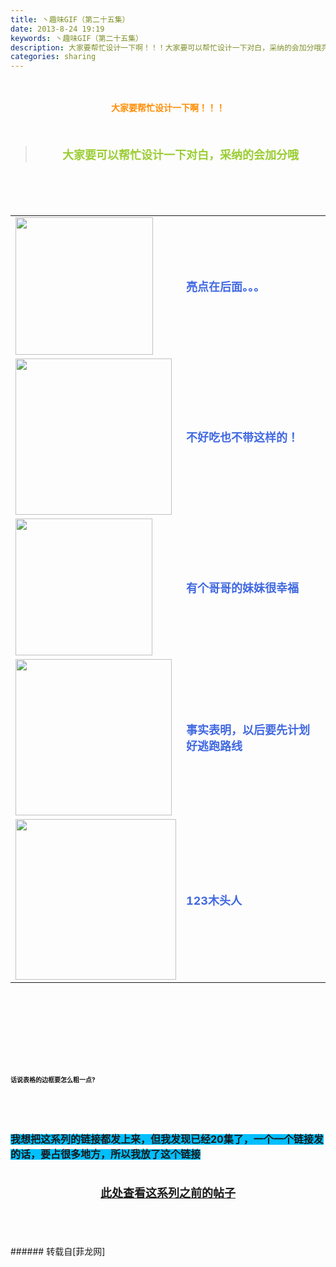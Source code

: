 ```yaml
---
title: 丶趣味GIF（第二十五集）
date: 2013-8-24 19:19
keywords: 丶趣味GIF（第二十五集）
description: 大家要帮忙设计一下啊！！！大家要可以帮忙设计一下对白，采纳的会加分哦亮点在后面。。。不好吃也不带这样的！有个哥哥的妹妹很幸福事实表明，以后要先计划好逃跑路线123木头人话说表格的边框要怎么粗一点?我想把这系列的链接都发上来，但我发现已经20集了，一个一个链接发的话，要占很多地方，所以我放了这个链接此处查看这系列之前的帖子
categories: sharing
---
```

<td class="t_f" id="postmessage_38560">

<br/>
<br/>
<div align="center"><strong><font color="#ff8c00">大家要帮忙设计一下啊！！！</font></strong></div><br/>
<strong><font size="4"><br/>
</font></strong><div align="center"><div class="quote"><blockquote><strong><font size="4"><font color="#9acd32">大家要可以帮忙设计一下对白，采纳的会加分哦</font></font></strong><img alt="" border="0" onclick="" onmouseover="" smilieid="98" src="static/image/smiley/qiubilong/14.gif"/></blockquote></div><br/>
<strong><font size="4"><br/>
</font></strong><br/>
<table cellspacing="0" class="t_table"><tr><td>

<img aid="16080" class="zoom" data-cf-modified-b2eb42f75c0448dfe0849040-="" file="data/attachment/forum/201308/24/122345sb5050it2095j5tl.gif" id="aimg_16080" inpost="1" onclick="" onmouseover="" src="http://www.flw.ph/data/attachment/forum/201308/24/122345sb5050it2095j5tl.gif" width="220" zoomfile="data/attachment/forum/201308/24/122345sb5050it2095j5tl.gif"/>


</td><td><font size="4"><font color="#4169e1"><strong>亮点在后面。。。</strong></font></font><img alt="" border="0" onclick="" onmouseover="" smilieid="249" src="static/image/smiley/Xiongmao/24.gif"/></td></tr><tr><td>

<img aid="16077" class="zoom" data-cf-modified-b2eb42f75c0448dfe0849040-="" file="data/attachment/forum/201308/24/122234l7boazohn7pd6lju.gif" id="aimg_16077" inpost="1" onclick="" onmouseover="" src="http://www.flw.ph/data/attachment/forum/201308/24/122234l7boazohn7pd6lju.gif" width="250" zoomfile="data/attachment/forum/201308/24/122234l7boazohn7pd6lju.gif"/>


</td><td><font size="4"><font color="#4169e1"><strong>不好吃也不带这样的！</strong></font></font></td></tr><tr><td>

<img aid="16078" class="zoom" data-cf-modified-b2eb42f75c0448dfe0849040-="" file="data/attachment/forum/201308/24/122253gjobo2qbr20joemp.gif" id="aimg_16078" inpost="1" onclick="" onmouseover="" src="http://www.flw.ph/data/attachment/forum/201308/24/122253gjobo2qbr20joemp.gif" width="219" zoomfile="data/attachment/forum/201308/24/122253gjobo2qbr20joemp.gif"/>


</td><td><font size="4"><font color="#4169e1"><strong>有个哥哥的妹妹很幸福</strong></font></font></td></tr><tr><td>

<img aid="16081" class="zoom" data-cf-modified-b2eb42f75c0448dfe0849040-="" file="data/attachment/forum/201308/24/122411gyh55a18huqee65k.gif" id="aimg_16081" inpost="1" onclick="" onmouseover="" src="http://www.flw.ph/data/attachment/forum/201308/24/122411gyh55a18huqee65k.gif" width="250" zoomfile="data/attachment/forum/201308/24/122411gyh55a18huqee65k.gif"/>


</td><td><font size="4"><font color="#4169e1"><strong>事实表明，以后要先计划好逃跑路线</strong></font></font><img alt="" border="0" onclick="" onmouseover="" smilieid="249" src="static/image/smiley/Xiongmao/24.gif"/></td></tr><tr><td>

<img aid="16079" class="zoom" data-cf-modified-b2eb42f75c0448dfe0849040-="" file="data/attachment/forum/201308/24/122320immponn5rm5jm0jf.gif" id="aimg_16079" inpost="1" onclick="" onmouseover="" src="http://www.flw.ph/data/attachment/forum/201308/24/122320immponn5rm5jm0jf.gif" width="257" zoomfile="data/attachment/forum/201308/24/122320immponn5rm5jm0jf.gif"/>


</td><td><font size="4"><font color="#4169e1"><strong>123木头人</strong></font></font><img alt="" border="0" onclick="" onmouseover="" smilieid="249" src="static/image/smiley/Xiongmao/24.gif"/></td></tr></table></div><strong><font size="4"><strong><font size="4"><br/>
</font></strong></font><br/>
<br/>
<div align="center"><font size="4"><img alt="" border="0" onclick="" onmouseover="" smilieid="249" src="static/image/smiley/Xiongmao/24.gif"/></font></div><font size="4"><strong><font size="4"><br/>
</font></strong></font><br/>
<font size="4"><strong><font size="4"><br/>
</font></strong></font><br/>
<font size="1">话说表格的边框要怎么粗一点?</font></strong><strong><font size="1"><br/>
</font></strong><br/>
<strong><font size="1"><br/>
</font></strong><br/>
<strong><font size="1"><br/>
</font></strong><br/>
<strong><font style="background-color:rgb(0, 191, 255)"><font size="3">我想把这系列的链接都发上来，但我发现已经20集了，一个一个链接发的话，要占很多地方，所以我放了这个链接</font></font></strong><strong><font style="background-color:rgb(0, 191, 255)"><font size="3"><br/>
</font></font></strong><br/>
<strong><font style="background-color:rgb(0, 191, 255)"><font size="3"><br/>
<div align="center"><img alt="" border="0" onclick="" onmouseover="" smilieid="249" src="static/image/smiley/Xiongmao/24.gif"/><font size="4"><font color="#ff0000"><strong><a href="http://www.flw.ph/home.php?mod=space&amp;uid=41&amp;do=thread&amp;view=me&amp;from=space" target="_blank">此处查看这系列之前的帖子</a></strong></font></font><img alt="" border="0" onclick="" onmouseover="" smilieid="249" src="static/image/smiley/Xiongmao/24.gif"/></div><br/>
</font></font></strong><br/>
<br/>
<br/>
</td>
###### 转载自[菲龙网]